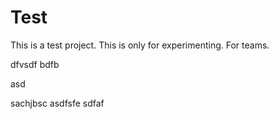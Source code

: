 
# Test
This is a test project. This is only for experimenting.
For teams.


dfvsdf bdfb

asd

sachjbsc
asdfsfe
sdfaf

